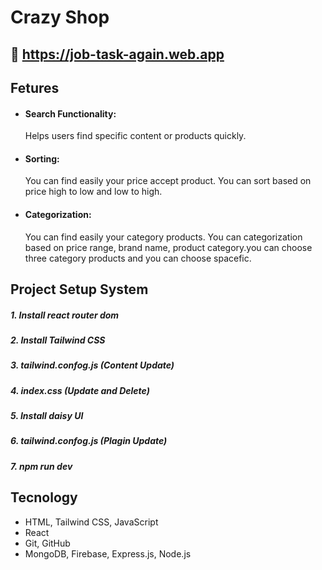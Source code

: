 # Crazy Shop

## 🔗 https://job-task-again.web.app

## Fetures 

- #### Search Functionality: 
  Helps users find specific content or products quickly.
- #### Sorting: 
  You can find easily your price accept product. You can sort based on price high to low and low to high.
- #### Categorization:
  You can find easily your category products. You can categorization based on price range, brand name, product category.you can choose three category products and you can choose spacefic.


## Project Setup System
##### 1. Install react router dom
##### 2. Install Tailwind CSS
##### 3. tailwind.confog.js (Content Update)
##### 4. index.css (Update and Delete)
##### 5. Install daisy UI 
##### 6. tailwind.confog.js (Plagin Update)
##### 7. npm run dev

## Tecnology
- HTML, Tailwind CSS, JavaScript
- React
- Git, GitHub
- MongoDB, Firebase, Express.js, Node.js
